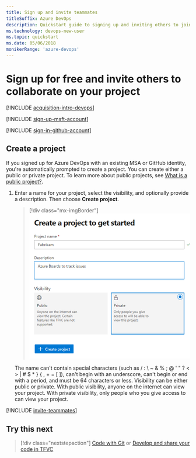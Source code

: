 ```yaml
---
title: Sign up and invite teammates
titleSuffix: Azure DevOps   
description: Quickstart guide to signing up and inviting others to join a team project in Azure DevOps Services 
ms.technology: devops-new-user 
ms.topic: quickstart
ms.date: 05/06/2018
monikerRange: 'azure-devops'
---
```


# Sign up for free and invite others to collaborate on your project

[!INCLUDE [acquisition-intro-devops](../../includes/acquisition-intro-devops.md)]

<a name="MicrosoftAccount"></a>

[!INCLUDE [sign-up-msft-account](../../includes/sign-up-msft-account.md)]

<a name="GitHubAccount"></a>

[!INCLUDE [sign-in-github-account](../../includes/sign-in-github-account.md)]


<a id="create-project" />

## Create a project 

If you signed up for Azure DevOps with an existing MSA or GitHub identity, you're automatically prompted to create a project. You can create either a public or private project. To learn more about public projects, see [What is a public project?](../../organizations/public/about-public-projects.md). 

1. Enter a name for your project, select the visibility, and optionally provide a description. Then choose **Create project**. 

	> [!div class="mx-imgBorder"]  
	> ![Create a project.](../../boards/get-started/media/sign-up/nf-create-project.png)

	The name can't contain special characters (such as / : \ ~ & % ; @ ' " ? < > | # $ * } { , + = [ ]), can't begin with an underscore, can't begin or end with a period, and must be 64 characters or less. Visibility can be either public or private. With public visibility, anyone on the internet can view your project. With private visibility, only people who you give access to can view your project.
	
 

<a name="invite-others"></a>

[!INCLUDE [invite-teammates](../../includes/invite-teammates.md)]


## Try this next
> [!div class="nextstepaction"]
> [Code with Git](code-with-git.md) or [Develop and share your code in TFVC](../tfvc/share-your-code-in-tfvc-vs.md)  